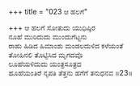+++
title = "023 ಆ ಹಲಗೆ"

+++
ಆ ಹಲಗೆ ಸೋತುದು ಯುಧಿಷ್ಠಿರ  
ನೂಹೆ ಮುರಿದುದು ಮುಂದುಗೆಟ್ಟನು   
ರಾಹು ಹಿಡಿದ ಹಿಮಾಂಶು ಮಂಡಲದುಳಿದ ಕಳೆಯಂತೆ  
ತೋಹಿನಲಿ ತೊಟ್ಟಿಸಿದ ಮೃಗದವೊ  
ಲೂಹೆಯಳಿದುದು ಯಂತ್ರಸೂತ್ರದ  
ಹೂಹೆಯಂತಿರೆ ನೃಪತಿ ತೆತ್ತನು ಹಗೆಗೆ ತನುಧನವ    ॥23॥